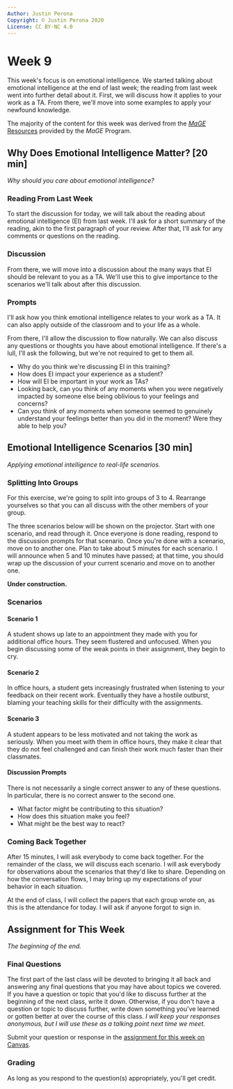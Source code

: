```yaml
---
Author: Justin Perona
Copyright: © Justin Perona 2020
License: CC BY-NC 4.0
---
```


# Week 9

This week's focus is on emotional intelligence.
We started talking about emotional intelligence at the end of last week; the reading from last week went into further detail about it.
First, we will discuss how it applies to your work as a TA.
From there, we'll move into some examples to apply your newfound knowledge.

The majority of the content for this week was derived from the [*MaGE* Resources](https://sites.google.com/mtholyoke.edu/mage-training-curriculum/home) provided by the *MaGE* Program.

## Why Does Emotional Intelligence Matter? [20 min]

*Why should you care about emotional intelligence?*

### Reading From Last Week

To start the discussion for today, we will talk about the reading about emotional intelligence (EI) from last week.
I'll ask for a short summary of the reading, akin to the first paragraph of your review.
After that, I'll ask for any comments or questions on the reading.

### Discussion

From there, we will move into a discussion about the many ways that EI should be relevant to you as a TA.
We'll use this to give importance to the scenarios we'll talk about after this discussion.

### Prompts

I'll ask how you think emotional intelligence relates to your work as a TA.
It can also apply outside of the classroom and to your life as a whole.

From there, I'll allow the discussion to flow naturally.
We can also discuss any questions or thoughts you have about emotional intelligence.
If there's a lull, I'll ask the following, but we're not required to get to them all.

* Why do you think we're discussing EI in this training?
* How does EI impact your experience as a student?
* How will EI be important in your work as TAs?
* Looking back, can you think of any moments when you were negatively impacted by someone else being oblivious to your feelings and concerns?
* Can you think of any moments when someone seemed to genuinely understand your feelings better than you did in the moment? Were they able to help you?

## Emotional Intelligence Scenarios [30 min]

*Applying emotional intelligence to real-life scenarios.*

### Splitting Into Groups

For this exercise, we're going to split into groups of 3 to 4.
Rearrange yourselves so that you can all discuss with the other members of your group.

The three scenarios below will be shown on the projector.
Start with one scenario, and read through it.
Once everyone is done reading, respond to the discussion prompts for that scenario.
Once you're done with a scenario, move on to another one.
Plan to take about 5 minutes for each scenario.
I will announce when 5 and 10 minutes have passed; at that time, you should wrap up the discussion of your current scenario and move on to another one.

**Under construction.**

### Scenarios

#### Scenario 1

A student shows up late to an appointment they made with you for additional office hours.
They seem flustered and unfocused.
When you begin discussing some of the weak points in their assignment, they begin to cry.

#### Scenario 2

In office hours, a student gets increasingly frustrated when listening to your feedback on their recent work.
Eventually they have a hostile outburst, blaming your teaching skills for their difficulty with the assignments.

#### Scenario 3

A student appears to be less motivated and not taking the work as seriously.
When you meet with them in office hours, they make it clear that they do not feel challenged and can finish their work much faster than their classmates.

#### Discussion Prompts

There is not necessarily a single correct answer to any of these questions.
In particular, there is no correct answer to the second one.

* What factor might be contributing to this situation?
* How does this situation make you feel?
* What might be the best way to react?

### Coming Back Together

After 15 minutes, I will ask everybody to come back together.
For the remainder of the class, we will discuss each scenario.
I will ask everybody for observations about the scenarios that they'd like to share.
Depending on how the conversation flows, I may bring up my expectations of your behavior in each situation.

At the end of class, I will collect the papers that each group wrote on, as this is the attendance for today.
I will ask if anyone forgot to sign in.

## Assignment for This Week

*The beginning of the end.*

### Final Questions

The first part of the last class will be devoted to bringing it all back and answering any final questions that you may have about topics we covered.
If you have a question or topic that you'd like to discuss further at the beginning of the next class, write it down.
Otherwise, if you don't have a question or topic to discuss further, write down something you've learned or gotten better at over the course of this class.
*I will keep your responses anonymous, but I will use these as a talking point next time we meet.*

Submit your question or response in the [assignment for this week on Canvas](https://canvas.ucdavis.edu/courses/369850/assignments/372353).

### Grading

As long as you respond to the question(s) appropriately, you'll get credit.
